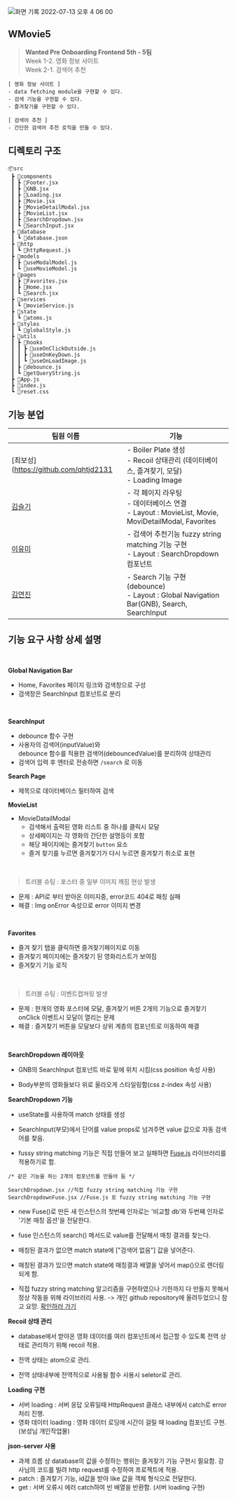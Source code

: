 ![화면 기록 2022-07-13 오후 4 06 00](https://user-images.githubusercontent.com/87474789/178672441-cfd10242-bb5f-47b4-8d4c-bae4324e5e65.gif)

## WMovie5

> **Wanted Pre Onboarding Frontend 5th - 5팀** <br>
> Week 1-2. 영화 정보 사이트 <br>
> Week 2-1. 검색어 추천




```
[ 영화 정보 사이트 ]
- data fetching module을 구현할 수 있다.
- 검색 기능을 구현할 수 있다.
- 즐겨찾기를 구현할 수 있다.

[ 검색어 추천 ]
- 간단한 검색어 추천 로직을 만들 수 있다.
```

## 디렉토리 구조

```
📦src
 ┣ 📂components
 ┃ ┣ 📜Footer.jsx
 ┃ ┣ 📜GNB.jsx
 ┃ ┣ 📜Loading.jsx
 ┃ ┣ 📜Movie.jsx
 ┃ ┣ 📜MovieDetailModal.jsx
 ┃ ┣ 📜MovieList.jsx
 ┃ ┣ 📜SearchDropdown.jsx
 ┃ ┗ 📜SearchInput.jsx
 ┣ 📂database
 ┃ ┗ 📜database.json
 ┣ 📂http
 ┃ ┗ 📜httpRequest.js
 ┣ 📂models
 ┃ ┣ 📜useModalModel.js
 ┃ ┗ 📜useMovieModel.js
 ┣ 📂pages
 ┃ ┣ 📜Favorites.jsx
 ┃ ┣ 📜Home.jsx
 ┃ ┗ 📜Search.jsx
 ┣ 📂services
 ┃ ┗ 📜movieService.js
 ┣ 📂state
 ┃ ┗ 📜atoms.js
 ┣ 📂styles
 ┃ ┗ 📜globalStyle.js
 ┣ 📂utils
 ┃ ┣ 📂hooks
 ┃ ┃ ┣ 📜useOnClickOutside.js
 ┃ ┃ ┣ 📜useOnKeyDown.js
 ┃ ┃ ┗ 📜useOnLoadImage.js
 ┃ ┣ 📜debounce.js
 ┃ ┗ 📜getQueryString.js
 ┣ 📜App.js
 ┣ 📜index.js
 ┗ 📜reset.css
```


## 기능 분업


| 팀원 이름 | 기능                                                                                                     |
| --------- | -------------------------------------------------------------------------------------------------------- |
| [최보성](https://github.com/qhtjd2131    | - Boiler Plate 생성 <br> - Recoil 상태관리 (데이터베이스, 즐겨찾기, 모달) <br> - Loading Image           |
| [김슬기](https://github.com/sgsg9447)    | - 각 페이지 라우팅 <br> - 데이터베이스 연결 <br> - Layout : MovieList, Movie, MoviDetailModal, Favorites |
| [이유미](https://github.com/ymStudyLog)    | - 검색어 추천기능 fuzzy string matching 기능 구현 <br> - Layout : SearchDropdown 컴포넌트 <br>           |
| [김연진](https://github.com/yunjink)    | - Search 기능 구현 (debounce)<br> - Layout : Global Navigation Bar(GNB), Search, SearchInput             |


## 기능 요구 사항 상세 설명

<br>

**Global Navigation Bar**

- Home, Favorites 페이지 링크와 검색창으로 구성 <br>
- 검색창은 SearchInput 컴포넌트로 분리


<br>

**SearchInput** <br>

- debounce 함수 구현
- 사용자의 검색어(inputValue)와 <br>
  debounce 함수를 적용한 검색어(debouncedValue)를
  분리하여 상태관리
- 검색어 입력 후 엔터로 전송하면 `/search` 로 이동

**Search Page**

- 제목으로 데이터베이스 필터하여 검색

**MovieList**

- MovieDatailModal 
  - 검색해서 출력된 영화 리스트 중 하나를 클릭시 모달
  - 상세페이지는 각 영화의 간단한 설명등이 포함
  - 해당 페이지에는 즐겨찾기 `button` 요소
  - 즐겨 찾기를 누르면 즐겨찾기가 다시 누르면 즐겨찾기 취소로 표현
<br>

>트러블 슈팅 : 포스터 중 일부 이미지 깨짐 현상 발생
- 문제 : API로 부터 받아온 이미지중, error코드 404로 패칭 실패
- 해결 : Img onError 속성으로 error 이미지 변경  
<br>

**Favorites**
- 즐겨 찾기 탭을 클릭하면 즐겨찾기페이지로 이동
- 즐겨찾기 페이지에는 즐겨찾기 된 영화리스트가 보여짐 
- 즐겨찾기 기능 로직
<br>

>트러블 슈팅 : 이벤트캡쳐링 발생
- 문제 : 한개의 영화 포스터에 모달, 즐겨찾기 버튼 2개의 기능으로 즐겨찾기 onClick 이벤트시 모달이 열리는 문제 
- 해결 : 즐겨찾기 버튼을 모달보다 상위 계층의 컴포넌트로 이동하여 해결
<br>

**SearchDropdown 레이아웃**

- GNB의 SearchInput 컴포넌트 바로 밑에 위치 시킴(css position 속성 사용)

- Body부분의 영화들보다 위로 올라오게 스타일링함(css z-index 속성 사용)

**SearchDropdown 기능**

- useState를 사용하여 match 상태를 생성

- SearchInput(부모)에서 단어를 value props로 넘겨주면 value 값으로 자동 검색어를 찾음.

- fussy string matching 기능은 직접 만들어 보고 실패하면 [Fuse.js](https://fusejs.io/) 라이브러리를 적용하기로 함.

```
/* 같은 기능을 하는 2개의 컴포넌트를 만들어 둠 */

SearchDropdown.jsx //직접 fuzzy string matching 기능 구현
SearchDropdownFuse.jsx //Fuse.js 로 fuzzy string matching 기능 구현
```

- new Fuse()로 만든 새 인스턴스의 첫번째 인자로는 '비교할 db'와 두번째 인자로 '기본 매칭 옵션'을 전달한다.
- fuse 인스턴스의 search() 메서드로 value를 전달해서 매칭 결과를 찾는다.
- 매칭된 결과가 없으면 match state에 ["검색어 없음"] 값을 넣어준다.

- 매칭된 결과가 있으면 match state에 매칭결과 배열을 넣어서 map()으로 렌더링되게 함.

- 직접 fuzzy string matching 알고리즘을 구현하였으나 기한까지 다 만들지 못해서 정상 작동을 위해 라이브러리 사용. -> 개인 github repository에 올려두었으니 참고 요망. [확인하러 가기](https://github.com/ymStudyLog/fussy_string_matching)

**Recoil 상태 관리**

- database에서 받아온 영화 데이터를 여러 컴포넌트에서 접근할 수 있도록 전역 상태로 관리하기 위해 recoil 적용.

- 전역 상태는 atom으로 관리.
- 전역 상태내부에 전역적으로 사용될 함수 사용시 seletor로 관리.

**Loading 구현**

- 서버 loading : 서버 응답 오류일때 HttpRequest 클래스 내부에서 catch로 error처리 진행.
- 영화 데이터 loading : 영화 데이터 로딩에 시간이 걸릴 때 loading 컴포넌트 구현. (보성님 개인작업물)

**json-server 사용**

- 과제 흐름 상 database의 값을 수정하는 행위는 즐겨찾기 기능 구현시 필요함. 강사님의 코드를 빌려 http request를 수정하여 프로젝트에 적용.  
- patch : 즐겨찾기 기능, id값을 받아 like 값을 객체 형식으로 전달한다.
- get : 서버 오류시 에러 catch하여 빈 배열을 반환함. (서버 loading 구현)

